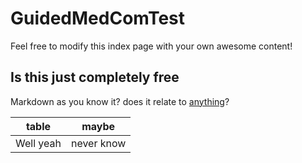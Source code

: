 # GuidedMedComTest

Feel free to modify this index page with your own awesome content!


## Is this just completely free
Markdown as you know it? does it relate to [anything](http://www.google.com)?

|table  | maybe |
|--     |--     |
|Well yeah | never know|